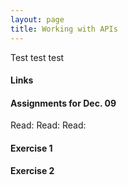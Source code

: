 ```yaml
---
layout: page
title: Working with APIs
---
```


Test test test

#### Links

#### Assignments for Dec. 09

Read:
Read: 
Read: 

#### Exercise 1

#### Exercise 2